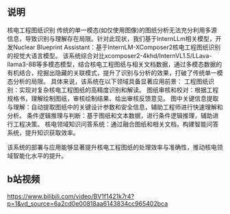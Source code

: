 ## 说明
核电工程图纸识别
传统的单一模态(如仅使用图像)的图纸分析无法充分利用多源信息，导致识别与理解存在局限。针对此现状，我们基于InternLLm相关模型，开发Nuclear Blueprint Assistant：基于InternLM-XComposer2核电工程图纸识别的视觉大语言模型。
该系统综合对比xcomposer2-4khd/InternVL1.5/LLava-llama3-8B等多模态模型，结合核电工程图纸与相关文档数据，通过多模态数据的有机结合，挖掘出隐藏的关联模式，提升了识别与分析的效果，打破了传统单一模态分析的局限。
具体来说，该系统在以下领域具备显著应用前景：
 工程图纸识别：实现对复杂核电工程图纸的高精度识别和解读。
 图纸审核和校对：根据工程规格书，理解绘制图纸，审核绘制结果、给出审核反馈意见。
 图中关键信息提取与理解：自动提取图纸中的关键设计参数和安全信息，辅助工程师进行快速理解和分析。
 条件逻辑推理与判断：基于图纸和文本数据，进行条件逻辑推理，辅助进行工程决策。
 核电领域知识问答系统：通过融合图纸和相关文档，构建智能问答系统，提升知识获取效率。
 
该系统的部署与应用能够显著提升核电工程图纸的处理效率与准确性，推动核电领域智能化水平的提升。

## b站视频
https://www.bilibili.com/video/BV1f1421k7r4?p=1&vd_source=6a2cd0e00818aa6143834cc965402bca
